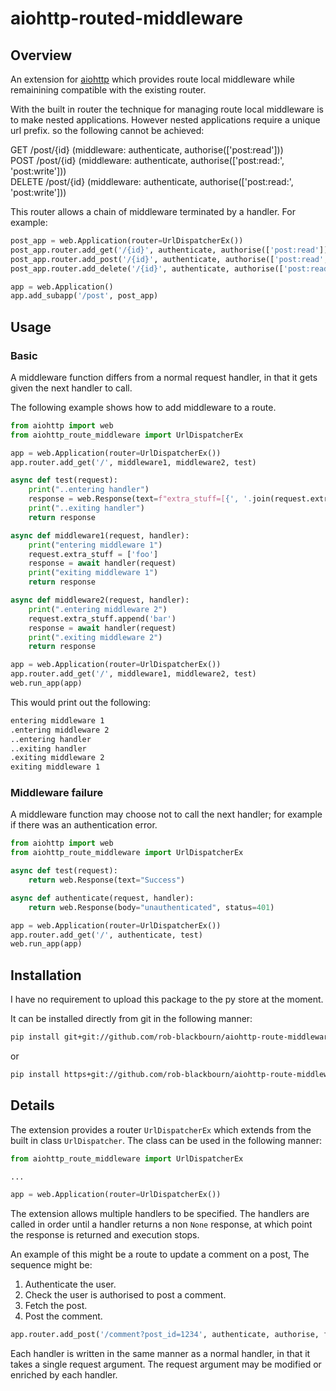 # aiohttp-routed-middleware

## Overview

An extension for [aiohttp](https://github.com/aio-libs/aiohttp) which provides route local middleware while remainining compatible with the existing router.

With the built in router the technique for managing route local middleware is to make nested applications.
However nested applications require a unique url prefix. so the following cannot be achieved:

GET /post/{id} (middleware: authenticate, authorise(['post:read']))  
POST /post/{id} (middleware: authenticate, authorise(['post:read:', 'post:write']))  
DELETE /post/{id} (middleware: authenticate, authorise(['post:read:', 'post:write']))  

This router allows a chain of middleware terminated by a handler. For example:

```python
post_app = web.Application(router=UrlDispatcherEx())
post_app.router.add_get('/{id}', authenticate, authorise(['post:read']), get_posts)
post_app.router.add_post('/{id}', authenticate, authorise(['post:read', 'post:write']), get_posts)
post_app.router.add_delete('/{id}', authenticate, authorise(['post:read', 'post:write']), get_posts)

app = web.Application()
app.add_subapp('/post', post_app)

```

## Usage

### Basic

A middleware function differs from a normal request handler, in that it gets given the next handler to call.

The following example shows how to add middleware to a route.

```python
from aiohttp import web
from aiohttp_route_middleware import UrlDispatcherEx

app = web.Application(router=UrlDispatcherEx())
app.router.add_get('/', middleware1, middleware2, test)

async def test(request):
    print("..entering handler")
    response = web.Response(text=f"extra_stuff=[{', '.join(request.extra_stuff)}]")
    print("..exiting handler")
    return response

async def middleware1(request, handler):
    print("entering middleware 1")
    request.extra_stuff = ['foo']
    response = await handler(request)
    print("exiting middleware 1")
    return response

async def middleware2(request, handler):
    print(".entering middleware 2")
    request.extra_stuff.append('bar')
    response = await handler(request)
    print(".exiting middleware 2")
    return response

app = web.Application(router=UrlDispatcherEx())
app.router.add_get('/', middleware1, middleware2, test)
web.run_app(app)
```

This would print out the following:

```bash
entering middleware 1
.entering middleware 2
..entering handler
..exiting handler
.exiting middleware 2
exiting middleware 1
```

### Middleware failure

A middleware function may choose not to call the next handler; for example if there was an authentication error.

```python
from aiohttp import web
from aiohttp_route_middleware import UrlDispatcherEx

async def test(request):
    return web.Response(text="Success")

async def authenticate(request, handler):
    return web.Response(body="unauthenticated", status=401)

app = web.Application(router=UrlDispatcherEx())
app.router.add_get('/', authenticate, test)
web.run_app(app)
```

## Installation

I have no requirement to upload this package to the py store at the moment.

It can be installed directly from git in the following manner:

```bash
pip install git+git://github.com/rob-blackbourn/aiohttp-route-middleware
```

or

```bash
pip install https+git://github.com/rob-blackbourn/aiohttp-route-middleware
```

## Details

The extension provides a router `UrlDispatcherEx` which extends from the built in class `UrlDispatcher`. The class can be used in the following manner:

```python
from aiohttp_route_middleware import UrlDispatcherEx

...

app = web.Application(router=UrlDispatcherEx())
```

The extension allows multiple handlers to be specified. The handlers are called in order until a handler returns a non `None` response, at which point the response is returned and execution stops. 

An example of this might be a route to update a comment on a post, The sequence might be:
1. Authenticate the user.
2. Check the user is authorised to post a comment.
3. Fetch the post.
4. Post the comment.

```python
app.router.add_post('/comment?post_id=1234', authenticate, authorise, fetch_post, post_comment)
```

Each handler is written in the same manner as a normal handler, in that it takes a single request argument. The request argument may be modified or enriched by each handler.
